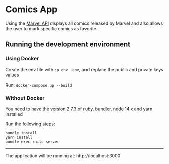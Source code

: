 # Comics App

Using the [Marvel API](https://developer.marvel.com/) displays all comics released by Marvel and also allows the user to mark specific comics as favorite.

## Running the development environment

### Using Docker

Create the env file with `cp env .env`, and replace the public and private keys values

Run: `docker-compose up --build`

### Without Docker

You need to have the version 2.7.3 of ruby, bundler, node 14.x and yarn installed

Run the following steps:

```shell
bundle install
yarn install
bundle exec rails server
```

---

The application will be running at: http://localhost:3000
